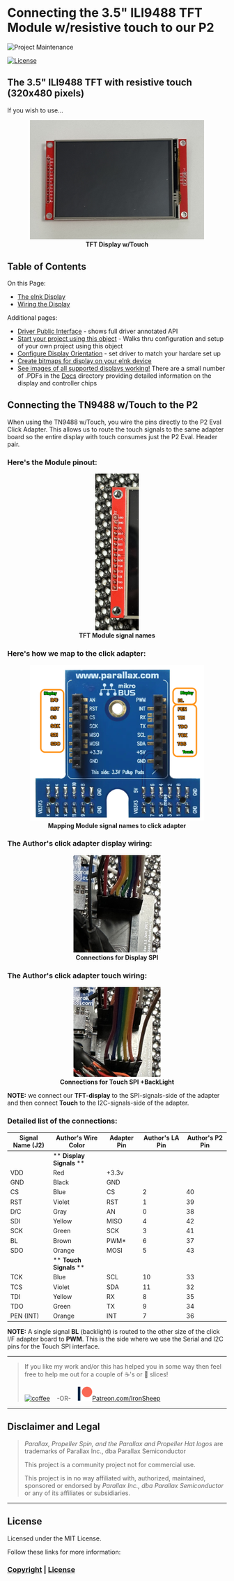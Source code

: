 # Connecting the 3.5" ILI9488 TFT Module w/resistive touch to our P2

![Project Maintenance][maintenance-shield]

[![License][license-shield]](LICENSE)


## The 3.5" ILI9488 TFT with resistive touch (320x480 pixels) 

If you wish to use...

<p align="center">
  <img src="../Images/theDisplay.jpg" width="400"></br>
  <caption><B>TFT Display w/Touch</B></caption>
</p>



## Table of Contents

On this Page:

- [The eInk Display](#features)
- [Wiring the Display](#how-to-contribute)

Additional pages:

- [Driver Public Interface](./isp_eInk_click.txt) - shows full driver annotated API 
- [Start your project using this object](DEVELOP.md) - Walks thru configuration and setup of your own project using this object
- [Configure Display Orientation](../Docs/Orientation.md) - set driver to match your hardare set up
- [Create bitmaps for display on your eInk device](./C-src)
- [See images of all supported displays working!](./Docs) There are a small number of .PDFs in the [Docs](../Docs) directory providing  detailed information on the display and controller chips



## Connecting the TN9488 w/Touch to the P2

When using the TN9488 w/Touch, you wire the pins directly to the P2 Eval Click Adapter.  This allows us to route the touch signals to the same adapter board so the entire display with touch consumes just the P2 Eval. Header pair.

### Here's the Module pinout:

<p align="center">
  <img src="../Images/pins-IF.jpg" width="100"></br>
  <caption><B>TFT Module signal names</B></caption>
</p>

### Here's how we map to the click adapter:

<p align="center">
  <img src="../Images/p2-click-adapter.png" width="400"></br>
  <caption><B>Mapping Module signal names to click adapter</B></caption>
</p>


### The Author's click adapter display wiring:

<p align="center">
  <img src="../Images/displayPins.jpg" width="200"></br>
  <caption><B>Connections for Display SPI</B></caption>
</p>

### The Author's click adapter touch wiring:

<p align="center">
  <img src="../Images/touchPins.jpg" width="200"></br>
  <caption><B>Connections for Touch SPI +BackLight</B></caption>
</p>

**NOTE:** we connect our **TFT-display** to the SPI-signals-side of the adapter and then connect **Touch** to the I2C-signals-side of the adapter.


### Detailed list of the connections:

| Signal Name  (J2) |  Author's Wire Color | Adapter Pin | Author's LA Pin | Author's P2 Pin
| --- | --- | --- | --- | --- 
| | ** **Display Signals**  ** | 
| VDD |  Red | +3.3v  | 
| GND |  Black | GND  | 
| CS |  Blue | CS | 2 | 40
| RST |  Violet | RST  | 1 | 39
| D/C |  Gray | AN | 0 | 38
| SDI |  Yellow | MISO | 4 | 42
| SCK |  Green | SCK | 3 | 41
| BL | Brown | PWM* | 6 | 37
| SDO |  Orange | MOSI | 5 | 43
| | ** **Touch Signals** ** | 
| TCK |  Blue | SCL | 10 | 33
| TCS |  Violet | SDA  | 11 | 32
| TDI |  Yellow | RX | 8 | 35
| TDO |  Green | TX  | 9 | 34
| PEN (INT) |  Orange | INT  | 7 | 36

**NOTE:** A single signal **BL** (backlight) is routed to the other size of the click I/F adapter board to **PWM**.  This is the side where we use the Serial and I2C pins for the Touch SPI interface.

---

> If you like my work and/or this has helped you in some way then feel free to help me out for a couple of :coffee:'s or :pizza: slices!
>
> [![coffee](https://www.buymeacoffee.com/assets/img/custom_images/black_img.png)](https://www.buymeacoffee.com/ironsheep) &nbsp;&nbsp; -OR- &nbsp;&nbsp; [![Patreon](../Images/patreon.png)](https://www.patreon.com/IronSheep?fan_landing=true)[Patreon.com/IronSheep](https://www.patreon.com/IronSheep?fan_landing=true)

---

## Disclaimer and Legal

> *Parallax, Propeller Spin, and the Parallax and Propeller Hat logos* are trademarks of Parallax Inc., dba Parallax Semiconductor
>
> This project is a community project not for commercial use.
>
> This project is in no way affiliated with, authorized, maintained, sponsored or endorsed by *Parallax Inc., dba Parallax Semiconductor* or any of its affiliates or subsidiaries.

---

## License

Licensed under the MIT License.

Follow these links for more information:

### [Copyright](copyright) | [License](LICENSE)

[maintenance-shield]: https://img.shields.io/badge/maintainer-stephen%40ironsheep%2ebiz-blue.svg?style=for-the-badge

[license-shield]: https://img.shields.io/badge/License-MIT-yellow.svg

